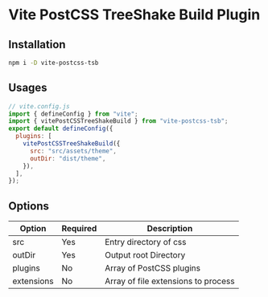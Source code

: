 # Vite PostCSS TreeShake Build Plugin

## Installation

```bash
npm i -D vite-postcss-tsb
```

## Usages

```js
// vite.config.js
import { defineConfig } from "vite";
import { vitePostCSSTreeShakeBuild } from "vite-postcss-tsb";
export default defineConfig({
  plugins: [
    vitePostCSSTreeShakeBuild({
      src: "src/assets/theme",
      outDir: "dist/theme",
    }),
  ],
});
```

## Options

| Option     | Required | Description                         |
| ---------- | -------- | ----------------------------------- |
| src        | Yes      | Entry directory of css              |
| outDir     | Yes      | Output root Directory               |
| plugins    | No       | Array of PostCSS plugins            |
| extensions | No       | Array of file extensions to process |
